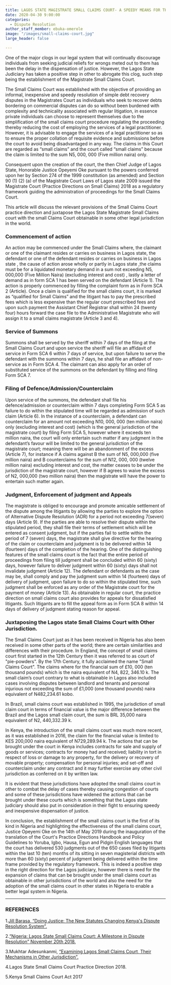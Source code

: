 ```yaml
---
title: LAGOS STATE MAGISTRATE SMALL CLAIMS COURT- A SPEEDY MEANS FOR THE RESOLUTION OF DEBT RECOVERY DISPUTES
date: 2020-04-30 9:00:00
categories:
  - Dispute Resolution
author_staff_member: ebuka-omerole
image: "/images/small-claims-court.jpg"
large_header: false

---
```


One of the major clogs in our legal system that will continually discourage individuals from seeking judicial reliefs for wrongs meted out to them has been the delay in the dispensation of justice. However, the Lagos State Judiciary has taken a positive step in other to abrogate this clog, such step being the establishment of the Magistrate Small Claims Court.

The Small Claims Court was established with the objective of providing an informal, inexpensive and speedy resolution of simple debt recovery disputes in the Magistrates Court as individuals who seek to recover debts bordering on commercial disputes can do so without been burdened with  complexity and technicality associated with regular litigation, in essence private individuals can choose to represent themselves due to the simplification of the small claims court procedure regulating the proceeding thereby reducing the cost of employing the services of a legal practitioner. However, it is advisable to engage the services of a legal practitioner so as to ensure the proper collation of requisite evidence and submissions before the court to avoid being disadvantaged in any way. The claims in this Court are regarded as “small claims” and the court called “small claims” because the claim is limited to the sum N5, 000, 000 (Five million naira) only.

Consequent upon the creation of the court, the then Chief Judge of Lagos State, Honorable Justice Opeyemi Oke pursuant to the powers conferred upon her by Section 274 of the 1999 constitution (as amended) and Section 90 (1) (2) (a) of the Magistrate Court Laws of Lagos state 2009 issued the Magistrate Court (Practice Directions on Small Claims) 2018 as a regulatory framework guiding the administration of proceedings for the Small Claims Court.

This article will discuss the relevant provisions of the Small Claims Court practice direction and juxtapose the Lagos State Magistrate Small Claims court with the small Claims Court obtainable in some other legal jurisdiction in the world.

### Commencement of action

An action may be commenced under the Small Claims where, the claimant or one of the claimant resides or carries on business in Lagos state, the defendant or one of the defendant resides or carries on business in Lagos state , the cause of action arose wholly or partly in Lagos state ,the claims must be for a liquidated monetary demand in a sum not exceeding N5, 000,000 (Five Million Naira) (excluding interest and cost) , lastly a letter of demand as in form SCA 1 has been served on the defendant (Article 1). The action is properly commenced by filling the complaint form as in Form SCA 2 (Article). Once a claim is qualified for the small claims court, it is marked as “qualified for Small Claims” and the litigant has to pay the prescribed fees which is less expensive than the regular court prescribed fees and upon such payment the Assistant Chief Registrar shall within 24 (twenty four) hours forward the case file to the Administrative Magistrate who will assign it to a small claims magistrate (Article 3 and 4).

### Service of Summons

Summons shall be served by the sheriff within 7 days of the filing at the Small Claims Court and upon service the sheriff will file an affidavit of service in Form SCA 6 within 7 days of service, but upon failure to serve the defendant with the summons within 7 days, he shall file an affidavit of non-service as in Form SCA 4. The claimant can also apply for an order of substituted service of the summons on the defendant by filling and filing Form SCA 7.

### Filing of Defence/Admission/Counterclaim

Upon service of the summons, the defendant shall file his defence/admission or counterclaim within 7 days completing Form SCA 5 as failure to do within the stipulated time will be regarded as admission of such claim (Article 6). In the instance of a counterclaim, a defendant can counterclaim for an amount not exceeding N10, 000, 000 (ten million naira) only (excluding interest and cost) (which is the general jurisdiction of the magistrate court) by filing Form SCA 5, however where it exceeds ten million naira, the court will only entertain such matter if any judgment in the defendant’s favour will be limited to the general jurisdiction of the magistrate court; meaning there will be an abandonment of the excess (Article 7), for instance if A claims against B the sum of N5, 000,000 (five million naira) and B counterclaims for the sum of N12, 000, 000 (twelve million naira) excluding interest and cost, the matter ceases to be under the jurisdiction of the magistrate court, however if B agrees to waive the excess of N2, 000,000 (two million naira) then the magistrate will have the power to entertain such matter again.

### Judgment, Enforcement of judgment and Appeals

The magistrate is obliged to encourage and promote amicable settlement of the dispute among the litigants by allowing the parties to explore the option of Alternative Dispute Resolution (ADR) for a period not exceeding 7(seven) days (Article 9). If the parties are able to resolve their dispute within the stipulated period, they shall file their terms of settlement which will be entered as consent judgment, but if the parties fail to settle within the period of 7 (seven) days, the magistrate shall give directive for the hearing of the claim or counterclaim and judgment is to be delivered within 14 (fourteen) days of the completion of the hearing. One of the distinguishing features of the small claims court is the fact that the entire period of proceedings from filing till judgment shall be concluded within 60 (sixty) days, however failure to deliver judgment within 60 (sixty) days shall not invalidate judgment (Article 12). The defendant or defendants as the case may be, shall comply and pay the judgment sum within 14 (fourteen) days of delivery of judgment, upon failure to do so within the stipulated time, such judgment shall be enforced as any order of the Magistrate court for the payment of money (Article 13). As obtainable in regular court, the practice direction on small claims court also provides for appeals for dissatisfied litigants. Such litigants are to fill the appeal form as in Form SCA 8 within 14 days of delivery of judgment stating reason for appeal.

### Juxtaposing the Lagos state Small Claims Court with Other Jurisdiction.

The Small Claims Court just as it has been received in Nigeria has also been received in some other parts of the world; there are certain similarities and differences with their procedure. In England, the concept of small claims court first started in the 12th Century then it was referred to as court of "pie-powders". By the 17th Century, it fully acclaimed the name "Small Claims Court". The claims where for the financial sum of £10, 000 (ten thousand pounds) which is the naira equivalent of N4, 822, 346.10 k. The small claim’s court contrary to what is obtainable in Lagos also included cases involving disputes between landlord and tenants and personal injurious not exceeding the sum of £1,000 (one thousand pounds) naira equivalent of N482,234.61 kobo.

In Brazil, small claims court was established in 1995, the jurisdiction of small claim court in terms of financial value is the major difference between the Brazil and the Lagos small claim court, the sum is BRL 35,000 naira equivalent of N2, 440,332.39 k.

In Kenya, the introduction of the small claims court was much more recent, as it was established in 2016, the claim for the financial value is limited to KES 200,000 naira equivalent of N729,289.94 k. The actions that can be brought under the court in Kenya includes contracts for sale and supply of goods or services; contracts for money had and received; liability in tort in respect of loss or damage to any property, for the delivery or recovery of movable property; compensation for personal injuries; and set-off and counterclaim under any contract and it may further exercise any other civil jurisdiction as conferred on it by written law.

It is evident that these jurisdictions have adopted the small claims court in other to combat the delay of cases thereby causing congestion of courts and some of these jurisdictions have widened the actions that can be brought under these courts which is something that the Lagos state judiciary should also put in consideration in their fight to ensuring speedy and inexpensive dispensation of justice.

In conclusion, the establishment of the small claims court is the first of its kind in Nigeria and highlighting the effectiveness of the small claims court, Justice Opeyemi Oke on the 14th of May 2019 during the inauguration  of the translation of the Court's Practice Directions Handbook and Policy Guidelines to Yoruba, Igbo, Hausa, Egun and Pidgin English languages that the court has delivered 530 judgments out of the 650 cases filed by litigants within the last 10 (ten) months of its sitting in seven magisterial districts with more than 60 (sixty) percent of judgment being delivered within the time frame provided by the regulatory framework. This is indeed a positive step in the right direction for the Lagos judiciary, however there is need for the expansion of claims that can be brought under the small claims court as obtainable in other jurisdictions of the world and also the need for the adoption of the small claims court in other states in Nigeria to enable a better legal system in Nigeria.

---

### REFERENCES

1.[Jill Barasa, “Doing Justice: The New Statutes Changing Kenya's Dispute Resolution System”.](https://www.google.com/url?sa=t&source=web&rct=j&url=https://www.oraro.co.ke/2018/07/29/doing-justice-the-new-statutes-changing-kenyas-dispute-resolution-system/&ved=2ahUKEwjFhsvzso7pAhUYRhUIHeTwAfgQFjABegQIChAG&usg=AOvVaw29DhbP3lAsn4eBR-7B8vf5&cshid=158819076733)

2.[“Nigeria: Lagos State Small Claims Court: A Milestone in Dispute Resolution” November 20th 2018.](https://www.google.com/url?sa=t&source=web&rct=j&url=https://www.mondaq.com/Nigeria/Litigation-Mediation-Arbitration/756388/Lagos-State-Small-Claims-Court-A-Milestone-In-Dispute-Resolution&ved=2ahUKEwj1vojBuY7pAhXIShUIHcSuCoUQFjAAegQIAxAB&usg=AOvVaw1FUG5d9wHSMkHKJq4ps-pi)

3.Mukhtar Adesunkanmi, [“Examining Lagos Small Claims Court, Their Mechanisms in Other Jurisdiction”.](https://www.google.com/url?sa=t&source=web&rct=j&url=https://guardian.ng/features/examining-lagos-small-claims-courts-their-mechanisms-in-other-jurisdictions/&ved=2ahUKEwj1vojBuY7pAhXIShUIHcSuCoUQFjATegQIBxAB&usg=AOvVaw0-P-mJLagpzjsJzIwaoUZ2&ampcf=1)

4.Lagos State Small Claims Court Practice Direction 2018.

5.Kenya Small Claims Court Act 2017
